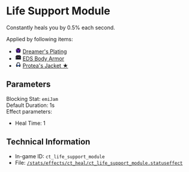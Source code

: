 # Life Support Module

Constantly heals you by 0.5% each second.

Applied by following items:

- <img src="https://raw.githubusercontent.com/Ceterai/Enternia/main/items/armors/alta/tier6/dreamer/chest/icon.png" alt="Dreamer's Plating icon" loading="lazy" width="auto" height="16px"/> [Dreamer's Plating](https://ceterai.github.io/MyEnternia/Wiki/Dreamer'sPlating)
- <img src="https://raw.githubusercontent.com/Ceterai/Enternia/main/items/armors/alta/tier5/eds/chest/icon.png" alt="EDS Body Armor icon" loading="lazy" width="auto" height="16px"/> [EDS Body Armor](https://ceterai.github.io/MyEnternia/Wiki/EDSBodyArmor)
- <img src="https://raw.githubusercontent.com/Ceterai/Enternia/main/items/armors/alta/tier3/scout/lightwear/icon.png" alt="Protea's Jacket ★ icon" loading="lazy" width="auto" height="16px"/> [Protea's Jacket ★](https://ceterai.github.io/MyEnternia/Wiki/Protea'sJacket)

## Parameters

Blocking Stat: `emiJam`  
Default Duration: 1s  
Effect parameters:

- Heal Time: 1

## Technical Information

- In-game ID: `ct_life_support_module`
- File: [`/stats/effects/ct_heal/ct_life_support_module.statuseffect`](https://github.com/Ceterai/Enternia/blob/main/stats/effects/ct_heal/ct_life_support_module.statuseffect)
